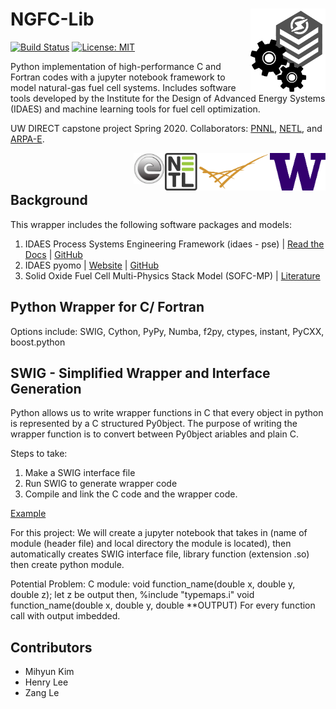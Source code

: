 # NGFC-Lib <img src="./assets/images/team-logo.png" alt="team-logo" width="120" img align="right">

[![Build Status](https://travis-ci.org/NGFC-Lib/NGFC-Lib.svg?branch=master)](https://travis-ci.org/NGFC-Lib/NGFC-Lib)
[![License: MIT](https://img.shields.io/badge/License-MIT-yellow.svg)](https://opensource.org/licenses/MIT)

Python implementation of high-performance C and Fortran codes with a jupyter notebook framework to model natural-gas fuel cell systems. Includes software tools developed by the Institute for the Design of Advanced Energy Systems (IDAES) and machine learning tools for fuel cell optimization.

UW DIRECT capstone project Spring 2020. Collaborators: [PNNL](https://www.pnnl.gov/), [NETL](https://www.netl.doe.gov/), and [ARPA-E](https://arpa-e.energy.gov/).

<img src="./assets/images/UW-logo.png" alt="UW-logo" height="60" img align="right"> <img src="./assets/images/PNNL-logo.png" alt="PNNL-logo" height="60" img align="right" > <img src="./assets/images/NETL-logo.jpg" alt="NETL-logo" height="60" img align="right"> <img src="./assets/images/ARPA-E-logo.jpg" alt="ARPA-E-logo" height="50" img align="right"> 
<br/><br/>

## Background
This wrapper includes the following software packages and models:

1. IDAES Process Systems Engineering Framework (idaes - pse) | [Read the Docs](https://idaes-pse.readthedocs.io/en/stable/) |  [GitHub](https://github.com/IDAES/idaes-pse)
2. IDAES pyomo | [Website](http://www.pyomo.org/installation/) | [GitHub](https://github.com/IDAES/pyomo)
3. Solid Oxide Fuel Cell Multi-Physics Stack Model (SOFC-MP) | [Literature](https://doi.org/10.1016/j.jpowsour.2010.11.123) 

## Python Wrapper for C/ Fortran
Options include: 
SWIG, Cython, PyPy, Numba, f2py, ctypes, instant, PyCXX, boost.python

## SWIG - Simplified Wrapper and Interface Generation
Python allows us to write wrapper functions in C that every object in python is represented by a C structured Py0bject. 
The purpose of writing the wrapper function is to convert between Py0bject ariables and plain C.

Steps to take:
1. Make a SWIG interface file
2. Run SWIG to generate wrapper code
3. Compile and link the C code and the wrapper code.

[Example](github.com/UiO-IN3110)

For this project: 
We will create a jupyter notebook that takes in (name of module (header file) and local directory the module is located), then automatically creates SWIG interface file, library function (extension .so) then create python module.

Potential Problem:
C module: 
void function_name(double x, double y, double z); let z be output
then, 
%include "typemaps.i"
void function_name(double x, double y, double **OUTPUT)
For every function call with output imbedded.

## Contributors
* Mihyun Kim
* Henry Lee
* Zang Le
